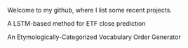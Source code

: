 Welcome to my github, where I list some recent projects.

A LSTM-based method for ETF close prediction

An Etymologically-Categorized Vocabulary Order Generator
